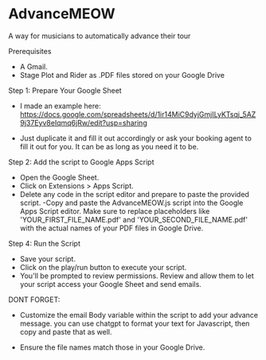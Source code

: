 # AdvanceMEOW
A way for musicians to automatically advance their tour

Prerequisites
- A Gmail.
- Stage Plot and Rider as .PDF files stored on your Google Drive

Step 1: Prepare Your Google Sheet
- I made an example here: 
https://docs.google.com/spreadsheets/d/1ir14MiC9dyjGmjILyKTsqj_5AZ9j37Eyv8eIqmq6jRw/edit?usp=sharing

- Just duplicate it and fill it out accordingly or ask your booking agent to fill it out for you. It can be as long as you need it to be.

Step 2: Add the script to Google Apps Script

- Open the Google Sheet.
- Click on Extensions > Apps Script.
- Delete any code in the script editor and prepare to paste the provided script.
-Copy and paste the AdvanceMEOW.js script into the Google Apps Script editor. Make sure to replace placeholders like 'YOUR_FIRST_FILE_NAME.pdf' and 'YOUR_SECOND_FILE_NAME.pdf' with the actual names of your PDF files in Google Drive.

Step 4: Run the Script

- Save your script.
- Click on the play/run button to execute your script.
- You'll be prompted to review permissions. Review and allow them to let your script access your Google Sheet and send emails.

DONT FORGET:
- Customize the email Body variable within the script to add your advance message. you can use chatgpt to format your text for Javascript, then copy and paste that as well.

- Ensure the file names match those in your Google Drive.

